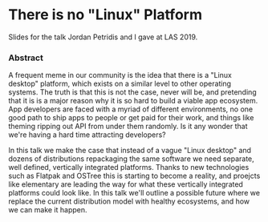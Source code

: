 # There is no "Linux" Platform

Slides for the talk Jordan Petridis and I gave at LAS 2019.

### Abstract

A frequent meme in our community is the idea that there is a "Linux desktop" platform, which exists on a similar level to other operating systems. The truth is that this is not the case, never will be, and pretending that it is is a major reason why it is so hard to build a viable app ecosystem. App developers are faced with a myriad of different environments, no one good path to ship apps to people or get paid for their work, and things like theming ripping out API from under them randomly. Is it any wonder that we're having a hard time attracting developers?

In this talk we make the case that instead of a vague "Linux desktop" and dozens of distributions repackaging the same software we need separate, well defined, vertically integrated platforms. Thanks to new technologies such as Flatpak and OSTree this is starting to become a reality, and proejcts like elementary are leading the way for what these vertically integrated platforms could look like. In this talk we'll outline a possible future where we replace the current distribution model with healthy ecosystems, and how we can make it happen.